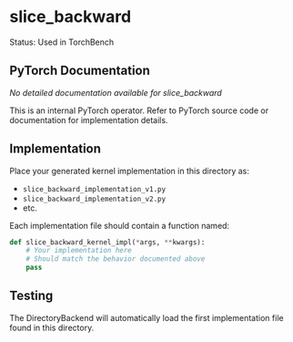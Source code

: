 # slice_backward

Status: Used in TorchBench

## PyTorch Documentation

*No detailed documentation available for slice_backward*

This is an internal PyTorch operator. Refer to PyTorch source code or documentation for implementation details.

## Implementation

Place your generated kernel implementation in this directory as:
- `slice_backward_implementation_v1.py`
- `slice_backward_implementation_v2.py`
- etc.

Each implementation file should contain a function named:
```python
def slice_backward_kernel_impl(*args, **kwargs):
    # Your implementation here
    # Should match the behavior documented above
    pass
```

## Testing

The DirectoryBackend will automatically load the first implementation file found in this directory.
